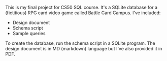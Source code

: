 This is my final project for CS50 SQL course.
It's a SQLite database for a (fictitious) RPG card video game called Battle Card Campus.
I've included:

* Design document
* Schema script
* Sample queries

To create the database, run the schema script in a SQLite program.
The design document is in MD (markdown) language but I've also provided it in PDF.

